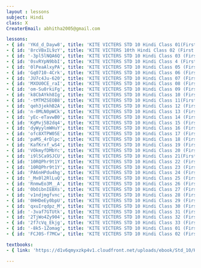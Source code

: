 ```yaml
--- 
layout : lessons 
subject: Hindi
class: X
CreaterEmail: abhitha2005@gmail.com

lessons: 
- { id: 'YKd_d_Dayw8', title: 'KITE VICTERS STD 10 Hindi Class 01(First Bell-ഫസ്റ്റ് ബെല്‍)' }
- { id: '8rcVBxIL9zY', title: 'KITE VICTERS 10th Hindi Class 02 (First Bell-ഫസ്റ്റ് ബെല്‍)' }
- { id: '-3pl5lNQA6Q', title: 'KITE VICTERS STD 10 Hindi Class 03 (First Bell-ഫസ്റ്റ് ബെല്‍)' }
- { id: '0svRYpN9bbI', title: 'KITE VICTERS STD 10 Hindi Class 4 (First Bell-ഫസ്റ്റ് ബെല്‍)' }
- { id: '0lPeaAlxyPA', title: 'KITE VICTERS STD 10 Hindi Class 05 (First Bell-ഫസ്റ്റ് ബെല്‍)' }
- { id: 'Gq0710-4Crk', title: 'KITE VICTERS STD 10 Hindi Class 06 (First Bell-ഫസ്റ്റ് ബെല്‍)' }
- { id: 'JU7c4Ju-620', title: 'KITE VICTERS STD 10 Hindi Class 07 (First Bell-ഫസ്റ്റ് ബെല്‍)' }
- { id: 'MXOU0CE_raI', title: 'KITE VICTERS STD 10 Hindi Class 08 (First Bell-ഫസ്റ്റ് ബെല്‍)' }
- { id: 'om-Su0rkiFg', title: 'KITE VICTERS STD 10 Hindi Class 09 (First Bell-ഫസ്റ്റ് ബെല്‍)' }
- { id: 'k8CbAYkh8Ig', title: 'KITE VICTERS STD 10 Hindi Class 10 (First Bell-ഫസ്റ്റ് ബെല്‍)' }
- { id: '-tMTMZSEOB8', title: 'KITE VICTERS STD 10 Hindi Class 11(First Bell-ഫസ്റ്റ് ബെല്‍)' }
- { id: 'qeh3jekhB2A', title: 'KITE VICTERS STD 10 Hindi Class 12 (First Bell-ഫസ്റ്റ് ബെല്‍)' }
- { id: 'n-0MLN0pWCk', title: 'KITE VICTERS STD 10 Hindi Class 13 (First Bell-ഫസ്റ്റ് ബെല്‍)' }
- { id: 'yEc-eTavwB0', title: 'KITE VICTERS STD 10 Hindi Class 14 (First Bell-ഫസ്റ്റ് ബെല്‍)' }
- { id: 'KgMvj5B2dq4', title: 'KITE VICTERS STD 10 Hindi Class 15 (First Bell-ഫസ്റ്റ് ബെല്‍)' }
- { id: 'dyWyylmWHuY', title: 'KITE VICTERS STD 10 Hindi Class 16 (First Bell-ഫസ്റ്റ് ബെല്‍)' }
- { id: 'ofc8XTPW05E', title: 'KITE VICTERS STD 10 Hindi Class 17 (First Bell-ഫസ്റ്റ് ബെല്‍)' }
- { id: 'paMS_4rDlpc', title: 'KITE VICTERS STD 10 Hindi Class 18 (First Bell-ഫസ്റ്റ് ബെല്‍)' }
- { id: 'KafKrxf_wS4', title: 'KITE VICTERS STD 10 Hindi Class 19 (First Bell-ഫസ്റ്റ് ബെല്‍)' }
- { id: 'VOkmyfDMbYc', title: 'KITE VICTERS STD 10 Hindi Class 20 (First Bell-ഫസ്റ്റ് ബെല്‍)' }
- { id: 'i9l5Ca9SJCU', title: 'KITE VICTERS STD 10 Hindi Class 21(First Bell-ഫസ്റ്റ് ബെല്‍)' }
- { id: '10RQPhr9t1Y', title: 'KITE VICTERS STD 10 Hindi Class 22 (First Bell-ഫസ്റ്റ് ബെല്‍)' }
- { id: '10RQPhr9t1Y', title: 'KITE VICTERS STD 10 Hindi Class 23 (First Bell-ഫസ്റ്റ് ബെല്‍)' }
- { id: 'PA6nHPdu4hg', title: 'KITE VICTERS STD 10 Hindi Class 24 (First Bell-ഫസ്റ്റ് ബെല്‍)' }
- { id: '_Mx0l2RlLuQ', title: 'KITE VICTERS STD 10 Hindi Class 25 (First Bell-ഫസ്റ്റ് ബെല്‍)' }
- { id: 'RnmwEo3M__A', title: 'KITE VICTERS STD 10 Hindi Class 26 (First Bell-ഫസ്റ്റ് ബെല്‍)' }
- { id: '0bOibnIEBXs', title: 'KITE VICTERS STD 10 Hindi Class 27 (First Bell-ഫസ്റ്റ് ബെല്‍)' }
- { id: 'v1ndjmgfvnc', title: 'KITE VICTERS STD 10 Hindi Class 28 (First Bell-ഫസ്റ്റ് ബെല്‍)' }
- { id: '0HHDeEy0bpU', title: 'KITE VICTERS STD 10 Hindi Class 29 (First Bell-ഫസ്റ്റ് ബെല്‍)' }
- { id: 'qxuIrqdpz_M', title: 'KITE VICTERS STD 10 Hindi Class 30 (First Bell-ഫസ്റ്റ് ബെല്‍)' }
- { id: '-3vaf7GTUtk', title: 'KITE VICTERS STD 10 Hindi Class 31 (First Bell-ഫസ്റ്റ് ബെല്‍)' }
- { id: '2TjWo4Zy904', title: 'KITE VICTERS STD 10 Hindi Class 32 (First Bell-ഫസ്റ്റ് ബെല്‍)' }
- { id: '2f7cVq_Ekjg', title: 'KITE VICTERS STD 10 Hindi Class 33 (First Bell-ഫസ്റ്റ് ബെല്‍)' }
- { id: '-8k5-1Zomag', title: 'KITE VICTERS STD 10 Hindi Class 01 (First Bell-ഫസ്റ്റ് ബെല്‍) (Revision)' }
- { id: 'FCJ0S-f7MCw', title: 'KITE VICTERS STD 10 Hindi Class 02 (First Bell-ഫസ്റ്റ് ബെല്‍) (Revision)' }

textbooks:
- { link: 'https://d1v6qmyxzkp4v1.cloudfront.net/uploads/ebook/Std_10/HindiReader_1/HindiReader_1.pdf', title: 'Hindi' }

--- 
```

